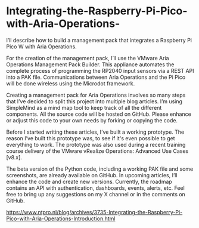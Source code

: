 # Integrating-the-Raspberry-Pi-Pico-with-Aria-Operations-
I’ll describe how to build a management pack that integrates a Raspberry Pi Pico W with Aria Operations.

For the creation of the management pack, I’ll use the VMware Aria Operations Management Pack Builder. This appliance automates the complete process of programming the RP2040 input sensors via a REST API into a PAK file. Communications between Aria Operations and the Pi Pico will be done wireless using the Microdot framework. 

Creating a management pack for Aria Operations involves so many steps that I’ve decided to split this project into multiple blog articles. I’m using SimpleMind as a mind map tool to keep track of all the different components. All the source code will be hosted on GitHub. Please enhance or adjust this code to your own needs by forking or copying the code.

Before I started writing these articles, I’ve built a working prototype. The reason I’ve built this prototype was, to see if it's even possible to get everything to work. The prototype was also used during a recent training course delivery of the VMware vRealize Operations: Advanced Use Cases [v8.x].

The beta version of the Python code, including a working PAK file and some screenshots, are already available on GitHub. In upcoming articles, I’ll enhance the code and create new versions. Currently, the roadmap contains an API with authentication, dashboards, events, alerts, etc. Feel free to bring up any suggestions on my X channel or in the comments on GitHub.

https://www.ntpro.nl/blog/archives/3735-Integrating-the-Raspberry-Pi-Pico-with-Aria-Operations-Introduction.html
